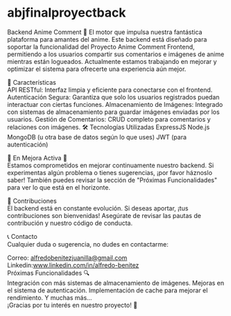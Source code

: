 # abjfinalproyectback

Backend Anime Comment 🚀
El motor que impulsa nuestra fantástica plataforma para amantes del anime. Este backend está diseñado para soportar la funcionalidad del Proyecto Anime Comment Frontend, permitiendo a los usuarios compartir sus comentarios e imágenes de anime mientras están logueados. Actualmente estamos trabajando en mejorar y optimizar el sistema para ofrecerte una experiencia aún mejor.

🚀 Características  
API RESTful: Interfaz limpia y eficiente para conectarse con el frontend.
Autenticación Segura: Garantiza que solo los usuarios registrados puedan interactuar con ciertas funciones.
Almacenamiento de Imágenes: Integrado con sistemas de almacenamiento para guardar imágenes enviadas por los usuarios.
Gestión de Comentarios: CRUD completo para comentarios y relaciones con imágenes.
🛠 Tecnologías Utilizadas
ExpressJS
Node.js
MongoDB (u otra base de datos según lo que uses)
JWT (para autenticación)

🚧 En Mejora Activa 🚧  
Estamos comprometidos en mejorar continuamente nuestro backend. Si experimentas algún problema o tienes sugerencias, ¡por favor háznoslo saber! También puedes revisar la sección de "Próximas Funcionalidades" para ver lo que está en el horizonte.

🤝 Contribuciones  
El backend está en constante evolución. Si deseas aportar, ¡tus contribuciones son bienvenidas! Asegúrate de revisar las pautas de contribución y nuestro código de conducta.

📞 Contacto  
Cualquier duda o sugerencia, no dudes en contactarme:  

Correo: alfredobenitezjuanilla@gmail.com  
Linkedin:www.linkedin.com/in/alfredo-benitez  
Próximas Funcionalidades 🔍  
 Integración con más sistemas de almacenamiento de imágenes.
 Mejoras en el sistema de autenticación.
 Implementación de cache para mejorar el rendimiento.
 Y muchas más...  
¡Gracias por tu interés en nuestro proyecto! 🌟
